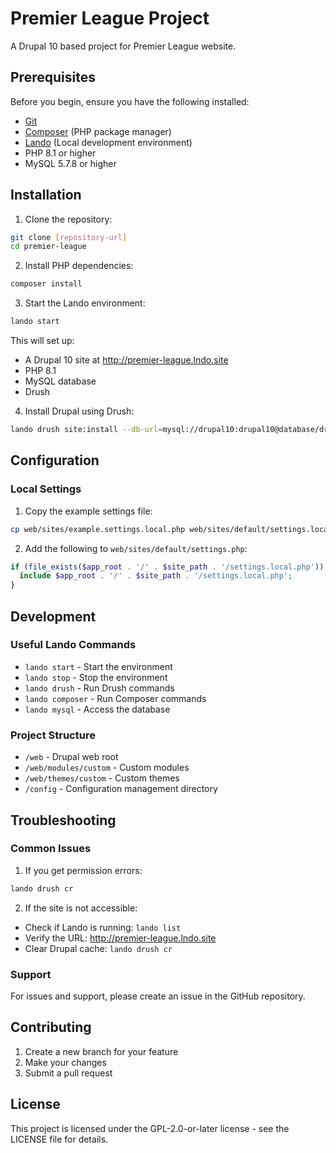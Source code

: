 # Premier League Project

A Drupal 10 based project for Premier League website.

## Prerequisites

Before you begin, ensure you have the following installed:
- [Git](https://git-scm.com/)
- [Composer](https://getcomposer.org/) (PHP package manager)
- [Lando](https://lando.dev/) (Local development environment)
- PHP 8.1 or higher
- MySQL 5.7.8 or higher

## Installation

1. Clone the repository:
```bash
git clone [repository-url]
cd premier-league
```

2. Install PHP dependencies:
```bash
composer install
```

3. Start the Lando environment:
```bash
lando start
```

This will set up:
- A Drupal 10 site at http://premier-league.lndo.site
- PHP 8.1
- MySQL database
- Drush

4. Install Drupal using Drush:
```bash
lando drush site:install --db-url=mysql://drupal10:drupal10@database/drupal10 -y
```

## Configuration

### Local Settings

1. Copy the example settings file:
```bash
cp web/sites/example.settings.local.php web/sites/default/settings.local.php
```

2. Add the following to `web/sites/default/settings.php`:
```php
if (file_exists($app_root . '/' . $site_path . '/settings.local.php')) {
  include $app_root . '/' . $site_path . '/settings.local.php';
}
```

## Development

### Useful Lando Commands

- `lando start` - Start the environment
- `lando stop` - Stop the environment
- `lando drush` - Run Drush commands
- `lando composer` - Run Composer commands
- `lando mysql` - Access the database

### Project Structure

- `/web` - Drupal web root
- `/web/modules/custom` - Custom modules
- `/web/themes/custom` - Custom themes
- `/config` - Configuration management directory

## Troubleshooting

### Common Issues

1. If you get permission errors:
```bash
lando drush cr
```

2. If the site is not accessible:
- Check if Lando is running: `lando list`
- Verify the URL: http://premier-league.lndo.site
- Clear Drupal cache: `lando drush cr`

### Support

For issues and support, please create an issue in the GitHub repository.

## Contributing

1. Create a new branch for your feature
2. Make your changes
3. Submit a pull request

## License

This project is licensed under the GPL-2.0-or-later license - see the LICENSE file for details. 